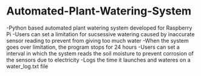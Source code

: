 # Automated-Plant-Watering-System
-Python based automated plant watering system developed for Raspberry Pi 
-Users can set a limitation for sucsessive watering caused by inaccurate sensor reading to prevent from giving too much water
-When the system goes over limitation, the program stops for 24 hours 
-Users can set a interval in which the system reads the soil moisture to prevent corrosion of the sensors due to electricity
-Logs the time it launches and wateres on a water_log.txt file 
